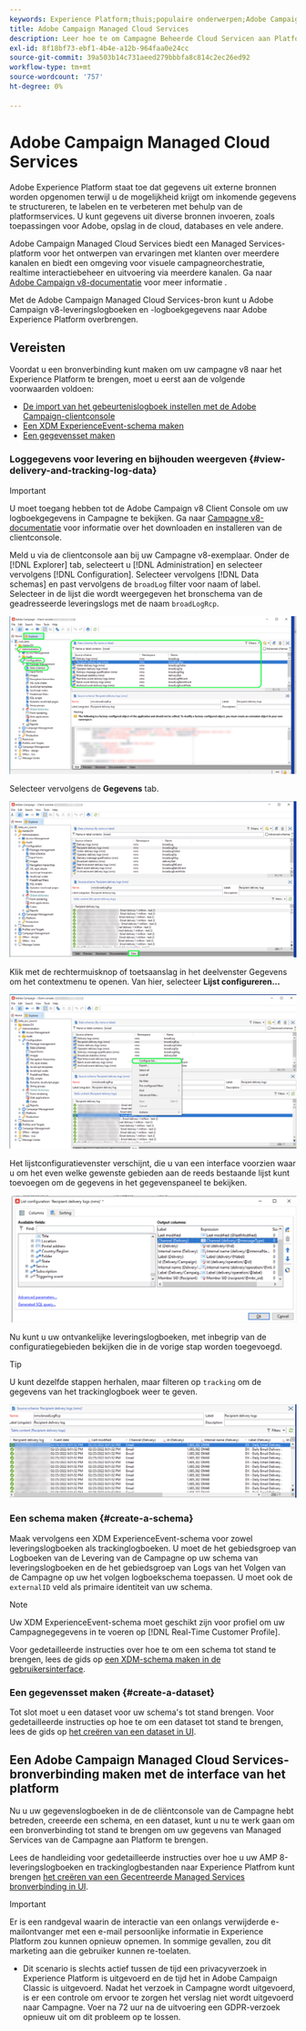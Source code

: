 ```yaml
---
keywords: Experience Platform;thuis;populaire onderwerpen;Adobe Campaign Managed Cloud Services;campagne;campagne beheerde services
title: Adobe Campaign Managed Cloud Services
description: Leer hoe te om Campagne Beheerde Cloud Servicen aan Platform te verbinden gebruikend het gebruikersinterface
exl-id: 8f18bf73-ebf1-4b4e-a12b-964faa0e24cc
source-git-commit: 39a503b14c731aeed279bbbfa8c814c2ec26ed92
workflow-type: tm+mt
source-wordcount: '757'
ht-degree: 0%

---
```


# Adobe Campaign Managed Cloud Services

Adobe Experience Platform staat toe dat gegevens uit externe bronnen worden opgenomen terwijl u de mogelijkheid krijgt om inkomende gegevens te structureren, te labelen en te verbeteren met behulp van de platformservices. U kunt gegevens uit diverse bronnen invoeren, zoals toepassingen voor Adobe, opslag in de cloud, databases en vele andere.

Adobe Campaign Managed Cloud Services biedt een Managed Services-platform voor het ontwerpen van ervaringen met klanten over meerdere kanalen en biedt een omgeving voor visuele campagneorchestratie, realtime interactiebeheer en uitvoering via meerdere kanalen. Ga naar [Adobe Campaign v8-documentatie](https://experienceleague.adobe.com/docs/campaign/campaign-v8/campaign-home.html?lang=en) voor meer informatie .

Met de Adobe Campaign Managed Cloud Services-bron kunt u Adobe Campaign v8-leveringslogboeken en -logboekgegevens naar Adobe Experience Platform overbrengen.

## Vereisten

Voordat u een bronverbinding kunt maken om uw campagne v8 naar het Experience Platform te brengen, moet u eerst aan de volgende voorwaarden voldoen:

* [De import van het gebeurtenislogboek instellen met de Adobe Campaign-clientconsole](#view-delivery-and-tracking-log-data)
* [Een XDM ExperienceEvent-schema maken](#create-a-schema)
* [Een gegevensset maken](#create-a-dataset)

### Loggegevens voor levering en bijhouden weergeven {#view-delivery-and-tracking-log-data}

>[!IMPORTANT]
>
>U moet toegang hebben tot de Adobe Campaign v8 Client Console om uw logboekgegevens in Campagne te bekijken. Ga naar [Campagne v8-documentatie](https://experienceleague.adobe.com/docs/campaign/campaign-v8/deploy/connect.html?lang=en) voor informatie over het downloaden en installeren van de clientconsole.

Meld u via de clientconsole aan bij uw Campagne v8-exemplaar. Onder de [!DNL Explorer] tab, selecteert u [!DNL Administration] en selecteer vervolgens [!DNL Configuration]. Selecteer vervolgens [!DNL Data schemas] en past vervolgens de `broadLog` filter voor naam of label. Selecteer in de lijst die wordt weergegeven het bronschema van de geadresseerde leveringslogs met de naam `broadLogRcp`.

![De Adobe Campaign v8 clientconsole met het geselecteerde tabblad Explorer, de knooppunten Beheer, Configuratie en Gegevensschema&#39;s zijn uitgevouwen en gefilterd op &#39;wide&#39;.](./images/campaign/explorer.png)

Selecteer vervolgens de **Gegevens** tab.

![De Adobe Campaign v8 clientconsole met het gegevenstabblad geselecteerd.](./images/campaign/data.png)

Klik met de rechtermuisknop of toetsaanslag in het deelvenster Gegevens om het contextmenu te openen. Van hier, selecteer **Lijst configureren...**

![De Adobe Campaign v8 clientconsole met het contextmenu geopend en de lijstoptie Configureren geselecteerd.](./images/campaign/configure.png)

Het lijstconfiguratievenster verschijnt, die u van een interface voorzien waar u om het even welke gewenste gebieden aan de reeds bestaande lijst kunt toevoegen om de gegevens in het gegevenspaneel te bekijken.

![Een lijst van configuraties voor ontvankelijke leveringslogboeken die voor het bekijken kunnen worden toegevoegd.](./images/campaign/list-configuration.png)

Nu kunt u uw ontvankelijke leveringslogboeken, met inbegrip van de configuratiegebieden bekijken die in de vorige stap worden toegevoegd.

>[!TIP]
>
>U kunt dezelfde stappen herhalen, maar filteren op `tracking` om de gegevens van het trackinglogboek weer te geven.

![In de logboeken voor levering aan ontvangers wordt informatie weergegeven over de naam, het leveringskanaal, de interne leveringsnaam en het label van de laatste gebruiker.](./images/campaign/recipient-delivery-logs.png)

### Een schema maken {#create-a-schema}

Maak vervolgens een XDM ExperienceEvent-schema voor zowel leveringslogboeken als trackinglogboeken. U moet de het gebiedsgroep van Logboeken van de Levering van de Campagne op uw schema van leveringslogboeken en de het gebiedsgroep van Logs van het Volgen van de Campagne op uw het volgen logboekschema toepassen. U moet ook de `externalID` veld als primaire identiteit van uw schema.

>[!NOTE]
>
>Uw XDM ExperienceEvent-schema moet geschikt zijn voor profiel om uw Campagnegegevens in te voeren op [!DNL Real-Time Customer Profile].

Voor gedetailleerde instructies over hoe te om een schema tot stand te brengen, lees de gids op [een XDM-schema maken in de gebruikersinterface](../../../xdm/tutorials/create-schema-ui.md).

### Een gegevensset maken {#create-a-dataset}

Tot slot moet u een dataset voor uw schema&#39;s tot stand brengen. Voor gedetailleerde instructies op hoe te om een dataset tot stand te brengen, lees de gids op [het creëren van een dataset in UI](../../../catalog/datasets/user-guide.md).

## Een Adobe Campaign Managed Cloud Services-bronverbinding maken met de interface van het platform

Nu u uw gegevenslogboeken in de de cliëntconsole van de Campagne hebt betreden, creeerde een schema, en een dataset, kunt u nu te werk gaan om een bronverbinding tot stand te brengen om uw gegevens van Managed Services van de Campagne aan Platform te brengen.

Lees de handleiding voor gedetailleerde instructies over hoe u uw AMP 8-leveringslogboeken en trackinglogbestanden naar Experience Platfrom kunt brengen [het creëren van een Gecentreerde Managed Services bronverbinding in UI](../../tutorials/ui/create/adobe-applications/campaign.md).

>[!IMPORTANT]
>
>Er is een randgeval waarin de interactie van een onlangs verwijderde e-mailontvanger met een e-mail persoonlijke informatie in Experience Platform zou kunnen opnieuw opnemen. In sommige gevallen, zou dit marketing aan die gebruiker kunnen re-toelaten.
>
>* Dit scenario is slechts actief tussen de tijd een privacyverzoek in Experience Platform is uitgevoerd en de tijd het in Adobe Campaign Classic is uitgevoerd. Nadat het verzoek in Campagne wordt uitgevoerd, is er een controle om ervoor te zorgen het verslag niet wordt uitgevoerd naar Campagne. Voer na 72 uur na de uitvoering een GDPR-verzoek opnieuw uit om dit probleem op te lossen.